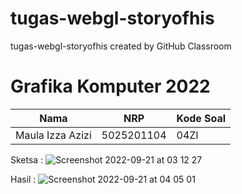 # tugas-webgl-storyofhis
tugas-webgl-storyofhis created by GitHub Classroom

# Grafika Komputer 2022
|        Nama      |    NRP     | Kode Soal |
| ---------------- | ---------- | --------- |
| Maula Izza Azizi | 5025201104 |   04ZI    |



Sketsa : 
![Screenshot 2022-09-21 at 03 12 27](https://user-images.githubusercontent.com/72302421/191355414-46892728-bf75-403a-ae11-fd0bd96cfebe.png)

Hasil : 
![Screenshot 2022-09-21 at 04 05 01](https://user-images.githubusercontent.com/72302421/191364331-255bdf76-178f-49fd-97ae-805663e79e25.png)

